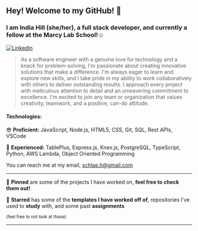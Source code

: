 ## Hey! Welcome to my GitHub! 👋

### I am India Hill (she/her), a full stack developer, and currently a fellow at the Marcy Lab School!☺️

[![LinkedIn](https://img.shields.io/badge/LinkedIn-0A66C2?style=for-the-badge&logo=LinkedIn&logoColor=white)](https://www.linkedin.com/in/india-hill)

> As a software engineer with a genuine love for technology and a knack for problem-solving, I'm passionate about creating innovative solutions that make a difference. I'm always eager to learn and explore new skills, and I take pride in my ability to work collaboratively with others to deliver outstanding results. I approach every project with meticulous attention to detail and an unwavering commitment to excellence. I'm excited to join any team or organization that values creativity, teamwork, and a positive, can-do attitude.

#### Technologies:

   😎 **Proficient:** JavaScript, Node.js, HTML5, CSS, Git, SQL, Rest APIs, VSCode
      
   🫡 **Experienced:** TablePlus, Express.js, Knex.js, PostgreSQL, TypeScript, Python, AWS Lambda, Object Oriented Programming

You can reach me at my email, [schlae.h@gmail.com](schlae.h@gmail.com)


***

📌 **Pinned** are some of the projects I have worked on, **feel free to check them out!**

🤩 **Starred** has some of the **templates I have worked off of**, repositories I've used to **study** with, and some past **assignments** 

<sup>(feel free to not look at those)</sup>

***

<!--
**duracellB/duracellB** is a ✨ _special_ ✨ repository because its `README.md` (this file) appears on your GitHub profile.

Here are some ideas to get you started:

- 🔭 I’m currently working on ...
- 🌱 I’m currently learning ...
- 👯 I’m looking to collaborate on ...
- 🤔 I’m looking for help with ...
- 💬 Ask me about ...
- 📫 How to reach me: ...
- 😄 Pronouns: ...
- ⚡ Fun fact: ...
-->
